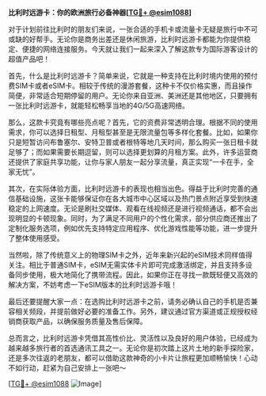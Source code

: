 **比利时远游卡：你的欧洲旅行必备神器[[TG💪+ @esim1088](https://t.me/s/esim1088)]**

对于计划前往比利时的朋友们来说，一张合适的手机卡或流量卡无疑是旅行中不可或缺的好帮手。无论你是商务出差还是休闲旅游，比利时远游卡都能为你提供稳定、便捷的网络连接服务。今天就让我们一起来深入了解这款专为国际游客设计的超值产品吧！

首先，什么是比利时远游卡？简单来说，它就是一种支持在比利时境内使用的预付费SIM卡或者eSIM卡。相较于传统的漫游套餐，这种卡不仅价格实惠，而且操作简便，非常适合短期停留的用户。无论你来自亚洲、美洲还是其他地区，只要拥有一张比利时远游卡，就能轻松畅享当地的4G/5G高速网络。

那么，这款卡究竟有哪些亮点呢？首先，它的资费非常透明合理。根据不同的使用需求，你可以选择日租型、月租型甚至是无限流量包等多样化套餐。比如，如果你只是短暂访问布鲁塞尔、安特卫普或者根特等地几天时间，那么购买一张日租卡就足够了；而如果需要长期逗留，则可以选择更划算的月租方案。此外，许多运营商还提供了家庭共享功能，让你与家人朋友一起分享流量，真正实现“一卡在手，全家无忧”。

其次，在实际体验方面，比利时远游卡的表现也相当出色。得益于比利时完善的通信基础设施，这张卡能够保证你在各大城市中心区域以及热门景点附近享受到快速稳定的上网速度。无论是刷社交媒体、观看在线视频还是进行视频通话，都不会出现明显的卡顿现象。同时，为了满足不同用户的个性化需求，部分供应商还推出了定制化服务选项，例如优先支持特定应用程序、优化游戏性能等功能，进一步提升了整体使用感受。

当然啦，除了传统意义上的物理SIM卡之外，近年来新兴起的eSIM技术同样值得关注。相比于普通SIM卡，eSIM无需实体卡片即可完成激活绑定，并且支持多设备同步使用，极大地简化了携带流程。因此，如果你正在寻找一款既轻便又高效的解决方案，不妨考虑一下eSIM版本的比利时远游卡哦！

最后还要提醒大家一点：在选购比利时远游卡之前，请务必确认自己的手机是否兼容相关频段，并提前做好必要的准备工作。另外，建议通过官方渠道或正规授权经销商获取产品，以确保服务质量及售后保障。

总而言之，比利时远游卡凭借其高性价比、灵活性以及良好的用户体验，已经成为越来越多旅行者的首选通讯工具之一。无论你是初次踏上这片土地的新手探险家，还是多次往返的老朋友，都可以借助这款神奇的小卡片让旅程更加顺畅愉快！心动不如行动，赶紧为自己安排上一张吧～

[[TG💪+ @esim1088](https://t.me/s/esim1088) ![Image](https://i.postimg.cc/4NQfJmqS/Snipaste-2025-05-13-00-14-12.png)]